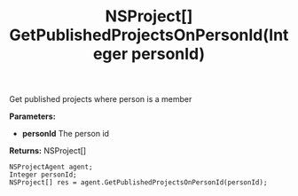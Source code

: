 ﻿---
uid: crmscript_ref_NSProjectAgent_GetPublishedProjectsOnPersonId
title: NSProject[] GetPublishedProjectsOnPersonId(Integer personId)
intellisense: NSProjectAgent.GetPublishedProjectsOnPersonId
keywords: NSProjectAgent, GetPublishedProjectsOnPersonId
so.topic: reference
---

Get published projects where person  is a member

**Parameters:**
 - **personId** The person id

**Returns:** NSProject[]

```crmscript
NSProjectAgent agent;
Integer personId;
NSProject[] res = agent.GetPublishedProjectsOnPersonId(personId);
```

